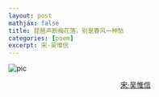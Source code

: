 ```yaml
---
layout: post
mathjax: false
title: 琵琶声断梅花落，别是春风一种愁
categories: [poem]
excerpt: 宋·吴惟信
---
```


![pic]({{site.url}}/pics/poem/girl.jpg)

<p align="center"><a href="https://500px.com/duongquocdinh">宋·吴惟信</a></p>